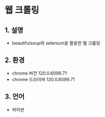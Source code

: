 # 웹 크롤링 
## 1. 설명
- beautifulsoup와 selenium을 활용한 웹 크롤링

## 2. 환경
- chrome 버전 120.0.6099.71
- chrome 드라이버 120.0.6099.71

## 3. 언어
- 파이썬
